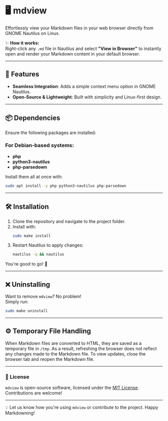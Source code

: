 # 🖥️ **mdview**  
Effortlessly view your Markdown files in your web browser directly from GNOME Nautilus on Linux.  

✨ **How it works:**  
Right-click any `.md` file in Nautilus and select **"View in Browser"** to instantly open and render your Markdown content in your default browser.

---

## 🚀 **Features**  
- **Seamless Integration**: Adds a simple context menu option in GNOME Nautilus.  
- **Open-Source & Lightweight**: Built with simplicity and Linux-first design.

---

## 📦 **Dependencies**  

Ensure the following packages are installed:  

### For Debian-based systems:  
- **php**  
- **python3-nautilus**  
- **php-parsedown**  

Install them all at once with:  
```bash
sudo apt install -y php python3-nautilus php-parsedown
```

---

## 🛠️ **Installation**  

1. Clone the repository and navigate to the project folder.  
2. Install with:  
   ```bash
   sudo make install
   ```
3. Restart Nautilus to apply changes:  
   ```bash
   nautilus -q && nautilus
   ```

You're good to go! 🎉  

---

## ❌ **Uninstalling**  

Want to remove `mdview`? No problem!  
Simply run:  
```bash
sudo make uninstall
```

---

## ⚙️ **Temporary File Handling**

When Markdown files are converted to HTML, they are saved as a temporary file in `/tmp`. As a result, refreshing the browser does not reflect any changes made to the Markdown file. To view updates, close the browser tab and reopen the Markdown file.

---

### 📜 **License**  
`mdview` is open-source software, licensed under the [MIT License](LICENSE). Contributions are welcome!  

---

💡 Let us know how you're using `mdview` or contribute to the project. Happy Markdowning!  

